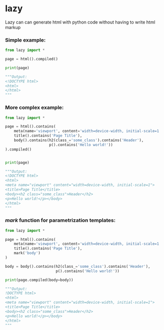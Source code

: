 # lazy
Lazy can can generate html with python code without having to write html markup

### Simple example:
```python
from lazy import *

page = html().compiled()

print(page)

"""Output:
<!DOCTYPE html>
<html>
</html>
"""
```

### More complex example:
```python
from lazy import *

page = html().contains(
    meta(name='viewport', content='width=device-width, initial-scale=1'),
    title().contains('Page Title'),
    body().contains(h2(class_='some_class').contains('Header'),
                    p().contains('Hello world!'))
).compiled()


print(page)

"""Output:
<!DOCTYPE html>
<html>
<meta name="viewport" content="width=device-width, initial-scale=1">
<title>Page Title</title>
<body><h2 class="some_class">Header</h2>
<p>Hello world!</p></body>
</html>
"""
```

### *mark* function for parametrization templates:
```python
from lazy import *

page = html().contains(
    meta(name='viewport', content='width=device-width, initial-scale=1'),
    title().contains('Page Title'),
    mark('body')
)

body = body().contains(h2(class_='some_class').contains('Header'),
                       p().contains('Hello world!'))

print(page.compiled(body=body))

"""Output:
!DOCTYPE html>
<html>
<meta name="viewport" content="width=device-width, initial-scale=1">
<title>Page Title</title>
<body><h2 class="some_class">Header</h2>
<p>Hello world!</p></body>
</html>
"""
```
